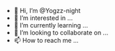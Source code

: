 - 👋 Hi, I’m @Yogzz-night
- 👀 I’m interested in ...
- 🌱 I’m currently learning ...
- 💞️ I’m looking to collaborate on ...
- 📫 How to reach me ...

<!---
Yogzz-night/Yogzz-night is a ✨ special ✨ repository because its `README.md` (this file) appears on your GitHub profile.
You can click the Preview link to take a look at your changes.
--->
